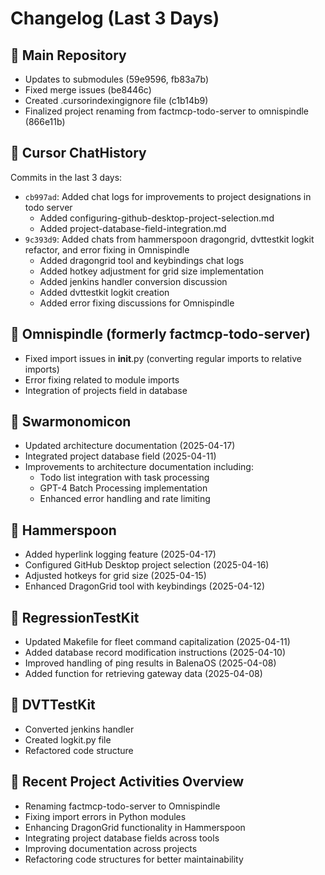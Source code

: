 # Changelog (Last 3 Days)

## 🔄 Main Repository
- Updates to submodules (59e9596, fb83a7b)
- Fixed merge issues (be8446c)
- Created .cursorindexingignore file (c1b14b9)
- Finalized project renaming from factmcp-todo-server to omnispindle (866e11b)

## 📝 Cursor ChatHistory
Commits in the last 3 days:
- `cb997ad`: Added chat logs for improvements to project designations in todo server
  - Added configuring-github-desktop-project-selection.md
  - Added project-database-field-integration.md
- `9c393d9`: Added chats from hammerspoon dragongrid, dvttestkit logkit refactor, and error fixing in Omnispindle
  - Added dragongrid tool and keybindings chat logs
  - Added hotkey adjustment for grid size implementation
  - Added jenkins handler conversion discussion
  - Added dvttestkit logkit creation
  - Added error fixing discussions for Omnispindle

## 🔧 Omnispindle (formerly factmcp-todo-server)
- Fixed import issues in __init__.py (converting regular imports to relative imports)
- Error fixing related to module imports
- Integration of projects field in database

## 🧠 Swarmonomicon
- Updated architecture documentation (2025-04-17)
- Integrated project database field (2025-04-11)
- Improvements to architecture documentation including:
  - Todo list integration with task processing
  - GPT-4 Batch Processing implementation
  - Enhanced error handling and rate limiting

## 🔨 Hammerspoon
- Added hyperlink logging feature (2025-04-17)
- Configured GitHub Desktop project selection (2025-04-16)
- Adjusted hotkeys for grid size (2025-04-15)
- Enhanced DragonGrid tool with keybindings (2025-04-12)

## 🧪 RegressionTestKit
- Updated Makefile for fleet command capitalization (2025-04-11)
- Added database record modification instructions (2025-04-10)
- Improved handling of ping results in BalenaOS (2025-04-08)
- Added function for retrieving gateway data (2025-04-08)

## 🧪 DVTTestKit
- Converted jenkins handler
- Created logkit.py file
- Refactored code structure

## 🔄 Recent Project Activities Overview
- Renaming factmcp-todo-server to Omnispindle
- Fixing import errors in Python modules
- Enhancing DragonGrid functionality in Hammerspoon
- Integrating project database fields across tools
- Improving documentation across projects
- Refactoring code structures for better maintainability 
